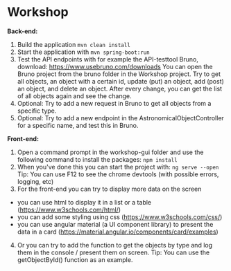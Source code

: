 # Workshop

**Back-end:**

1) Build the application `mvn clean install`
2) Start the application with `mvn spring-boot:run`
3) Test the API endpoints with for example the API-testtool Bruno, download: https://www.usebruno.com/downloads
You can open the Bruno project from the bruno folder in the Workshop project. 
Try to get all objects, an object with a certain id, update (put) an object, add (post) an object, and delete an object.
After every change, you can get the list of all objects again and see the change.
4) Optional: Try to add a new request in Bruno to get all objects from a specific type.
5) Optional: Try to add a new endpoint in the AstronomicalObjectController for a specific name, and test this in Bruno.

**Front-end:**

1) Open a command prompt in the workshop-gui folder and use the following command to install the packages:
`npm install`
2) When you've done this you can start the project with:
`ng serve --open`
Tip: You can use F12 to see the chrome devtools (with possible errors, logging, etc)
3) For the front-end you can try to display more data on the screen
- you can use html to display it in a list or a table (https://www.w3schools.com/html/)
- you can add some styling using css (https://www.w3schools.com/css/)
- you can use angular material (a UI component library) to present the data in a card (https://material.angular.io/components/card/examples)
4) Or you can try to add the function to get the objects by type and log them in the console / present them on screen. 
Tip: You can use the getObjectById() function as an example.
 